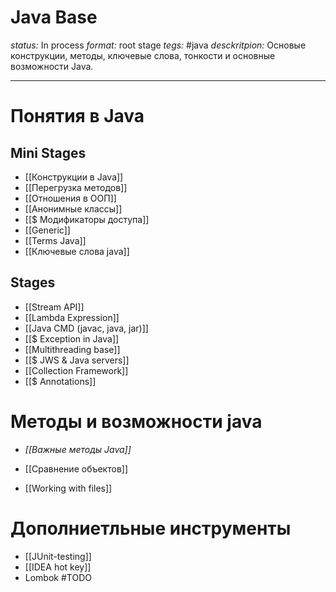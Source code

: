 # Java Base
*status:* In process
*format:* root stage
*tegs:* #java 
*desckritpion:* Основые конструкции, методы, ключевые слова, тонкости и основные возможности Java.

---
# Понятия в Java

## Mini Stages
- [[Конструкции в Java]]
- [[Перегрузка методов]]
- [[Отношения в ООП]]
- [[Анонимные классы]]
- [[$ Модификаторы доступа]]
- [[Generic]]
- [[Terms Java]]
- [[Ключевые слова java]]

## Stages
- [[Stream API]]
- [[Lambda Expression]]
- [[Java CMD (javac, java, jar)]]
- [[$ Exception in Java]]
- [[Multithreading base]]
- [[$ JWS & Java servers]]
- [[Collection Framework]]
- [[$ Annotations]]

# Методы и возможности java
- *[[Важные методы Java]]*

- [[Сравнение объектов]]
- [[Working with files]]

# Дополниетльные инструменты
- [[JUnit-testing]]
- [[IDEA hot key]]
- Lombok #TODO 



